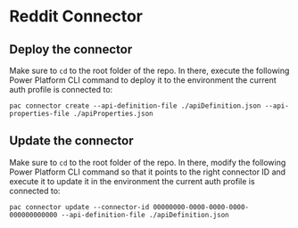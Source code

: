 # Reddit Connector

## Deploy the connector

Make sure to `cd` to the root folder of the repo. In there, execute the following Power Platform CLI command to deploy it to the environment the current auth profile is connected to:

`pac connector create --api-definition-file ./apiDefinition.json --api-properties-file ./apiProperties.json`

## Update the connector

Make sure to `cd` to the root folder of the repo. In there, modify the following Power Platform CLI command so that it points to the right connector ID and execute it to update it in the environment the current auth profile is connected to:

`pac connector update --connector-id 00000000-0000-0000-0000-000000000000 --api-definition-file ./apiDefinition.json`
